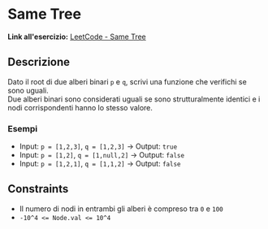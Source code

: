 # Same Tree

**Link all'esercizio:** [LeetCode - Same Tree](https://leetcode.com/problems/same-tree/submissions/1739445753/)  

## Descrizione

Dato il root di due alberi binari `p` e `q`, scrivi una funzione che verifichi se sono uguali.  
Due alberi binari sono considerati uguali se sono strutturalmente identici e i nodi corrispondenti hanno lo stesso valore.

### Esempi

- Input: `p = [1,2,3]`, `q = [1,2,3]` → Output: `true`  
- Input: `p = [1,2]`, `q = [1,null,2]` → Output: `false`  
- Input: `p = [1,2,1]`, `q = [1,1,2]` → Output: `false`

## Constraints

- Il numero di nodi in entrambi gli alberi è compreso tra `0` e `100`
- `-10^4 <= Node.val <= 10^4`
